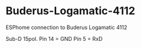 # Buderus-Logamatic-4112
ESPhome connection to Buderus Logamatic 4112

Sub-D 15pol. 
Pin 14 = GND
Pin 5  = RxD

